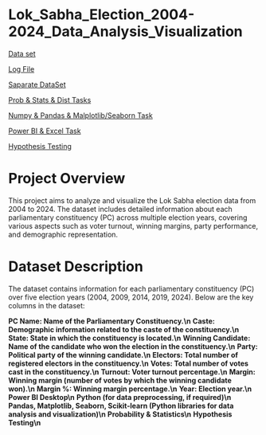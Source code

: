 # Lok_Sabha_Election_2004-2024_Data_Analysis_Visualization

[Data set](https://docs.google.com/spreadsheets/d/1ozqFX6grhaqdtqz7mZNcOW6U22BxfKZw_G9nCDaUkIE/edit?gid=0#gid=0)

[Log File](https://docs.google.com/document/d/1bOiRq6QTvhHGEaHlrkQC8Ql5yMkp3RIDQSEg9QJAxQw/edit?usp=sharing)

[Saparate DataSet](https://docs.google.com/spreadsheets/d/1lTOe3kNi0N4Y83tkKqF1oa6L-MhA2rZ-xWD9f8NzZE8/edit?usp=sharing)

[Prob & Stats & Dist Tasks](https://docs.google.com/document/d/1E0oGGUK5HtttDSqZ_mTH5-TLn3d1AU7dnIUj-NyHLss/edit)

[Numpy & Pandas & Malplotlib/Seaborn Task](https://docs.google.com/document/d/1AMBwwAHm4X0HdI5qXBocfrg4YoQqCxtvZC4f8RnUbZk/edit)

[Power BI & Excel Task](https://docs.google.com/document/d/18pgZMZ9Ui8YcQ47ijhBDPqoa7C6fnSdNK0jdt721pr4/edit)

[Hypothesis Testing](https://docs.google.com/document/d/1o2k15XGK9huHbC09i2GkjGOtGDhECaXzeDJPkihnnAo/edit)



# Project Overview
This project aims to analyze and visualize the Lok Sabha election data from 2004 to 2024. The dataset includes detailed information about each parliamentary constituency (PC) across multiple election years, covering various aspects such as voter turnout, winning margins, party performance, and demographic representation.

# Dataset Description
The dataset contains information for each parliamentary constituency (PC) over five election years (2004, 2009, 2014, 2019, 2024). Below are the key columns in the dataset:

**PC Name: Name of the Parliamentary Constituency.\n**
**Caste: Demographic information related to the caste of the constituency.\n**
**State: State in which the constituency is located.\n**
**Winning Candidate: Name of the candidate who won the election in the constituency.\n**
**Party: Political party of the winning candidate.\n**
**Electors: Total number of registered electors in the constituency.\n**
**Votes: Total number of votes cast in the constituency.\n**
**Turnout: Voter turnout percentage.\n**
**Margin: Winning margin (number of votes by which the winning candidate won).\n**
**Margin %: Winning margin percentage.\n**
**Year: Election year.\n**
**Power BI Desktop\n**
**Python (for data preprocessing, if required)\n**
**Pandas, Matplotlib, Seaborn, Scikit-learn (Python libraries for data analysis and visualization)\n**
**Probability & Statistics\n**
**Hypothesis Testing\n**
